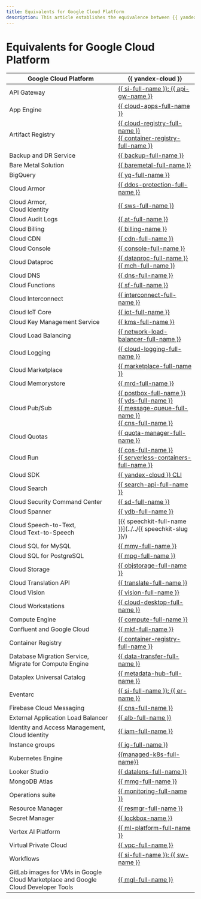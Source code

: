 ```yaml
---
title: Equivalents for Google Cloud Platform
description: This article establishes the equivalence between {{ yandex-cloud }} services and Google Cloud Platform services.
---
```


# Equivalents for Google Cloud Platform


| Google Cloud Platform | {{ yandex-cloud }} |
|----|----|
| API Gateway | [{{ si-full-name }}: {{ api-gw-name }}](../../api-gateway/) |
| App Engine | [{{ cloud-apps-full-name }}](../../cloud-apps/) |
| Artifact Registry | [{{ cloud-registry-full-name }}](../../cloud-registry/)<br/>[{{ container-registry-full-name }}](../../container-registry/)  |
| Backup and DR Service | [{{ backup-full-name }}](../../backup/) |
| Bare Metal Solution | [{{ baremetal-full-name }}](../../baremetal/) |
| BigQuery | [{{ yq-full-name }}](../../query/) |
| Cloud Armor | [{{ ddos-protection-full-name }}](../../vpc/ddos-protection/) |
| Cloud Armor,<br/>Cloud Identity | [{{ sws-full-name }}](../../smartwebsecurity/) |
| Cloud Audit Logs | [{{ at-full-name }}](../../audit-trails/) |
| Cloud Billing | [{{ billing-name }}](../../billing/) |
| Cloud CDN | [{{ cdn-full-name }}](../../cdn/) |
| Cloud Console | [{{ console-full-name }}](../../console/) |
| Cloud Dataproc | [{{ dataproc-full-name }}](../../data-proc/)<br/>[{{ mch-full-name }}](../../managed-clickhouse/) |
| Cloud DNS | [{{ dns-full-name }}](../../dns/) |
| Cloud Functions | [{{ sf-full-name }}](../../functions/) |
| Cloud Interconnect | [{{ interconnect-full-name }}](../../interconnect/) |
| Cloud IoT Core | [{{ iot-full-name }}](../../iot-core/) |
| Cloud Key Management Service | [{{ kms-full-name }}](../../kms/) |
| Cloud Load Balancing | [{{ network-load-balancer-full-name }}](../../network-load-balancer/) |
| Cloud Logging | [{{ cloud-logging-full-name }}](../../logging/) |
| Cloud Marketplace | [{{ marketplace-full-name }}](../../marketplace/) |
| Cloud Memorystore | [{{ mrd-full-name }}](../../managed-redis/) |
| Cloud Pub/Sub | [{{ postbox-full-name }}](../../postbox/)<br/>[{{ yds-full-name }}](../../data-streams/)<br/>[{{ message-queue-full-name }}](../../message-queue/)<br/>[{{ cns-full-name }}](../../notifications/) |
| Cloud Quotas | [{{ quota-manager-full-name }}](../../quota-manager/) |
| Cloud Run | [{{ cos-full-name }}](../../cos/)<br/>[{{ serverless-containers-full-name }}](../../serverless-containers/) |
| Cloud SDK | [{{ yandex-cloud }} CLI](../../cli/) |
| Cloud Search | [{{ search-api-full-name }}](../../search-api/) |
| Cloud Security Command Center | [{{ sd-full-name }}](../../security-deck/) |
| Cloud Spanner | [{{ ydb-full-name }}](../../ydb/) |
| Cloud Speech-to-Text,<br/>Cloud Text-to-Speech | [{{ speechkit-full-name }}](../../{{ speechkit-slug }}/) |
| Cloud SQL for MySQL | [{{ mmy-full-name }}](../../managed-mysql/) |
| Cloud SQL for PostgreSQL | [{{ mpg-full-name }}](../../managed-postgresql/) |
| Cloud Storage | [{{ objstorage-full-name }}](../../storage/) |
| Cloud Translation API | [{{ translate-full-name }}](../../translate/) |
| Cloud Vision | [{{ vision-full-name }}](../../vision/) |
| Cloud Workstations | [{{ cloud-desktop-full-name }}](../../cloud-desktop/) |
| Compute Engine | [{{ compute-full-name }}](../../compute/) |
| Confluent and Google Cloud | [{{ mkf-full-name }}](../../managed-kafka/) |
| Container Registry | [{{ container-registry-full-name }}](../../container-registry/) |
| Database Migration Service,<br/>Migrate for Compute Engine | [{{ data-transfer-full-name }}](../../data-transfer/) |
| Dataplex Universal Catalog | [{{ metadata-hub-full-name }}](../../metadata-hub/) |
| Eventarc | [{{ si-full-name }}: {{ er-name }}](../../serverless-integrations/quickstart/eventrouter.md) |
| Firebase Cloud Messaging | [{{ cns-full-name }}](../../notifications/) |
| External Application Load Balancer | [{{ alb-full-name }}](../../application-load-balancer/) |
| Identity and Access Management,<br/>Cloud Identity | [{{ iam-full-name }}](../../iam/) |
| Instance groups | [{{ ig-full-name }}](../../compute/concepts/instance-groups/) |
| Kubernetes Engine | [{{managed-k8s-full-name}}](../../managed-kubernetes/) |
| Looker Studio | [{{ datalens-full-name }}](../../datalens/) |
| MongoDB Atlas | [{{ mmg-full-name }}](../../storedoc/) |
| Operations suite | [{{ monitoring-full-name }}](../../monitoring/) |
| Resource Manager | [{{ resmgr-full-name }}](../../resource-manager/) |
| Secret Manager | [{{ lockbox-name }}](../../lockbox/) |
| Vertex AI Platform | [{{ ml-platform-full-name }}](../../datasphere/) |
| Virtual Private Cloud | [{{ vpc-full-name }}](../../vpc/) |
| Workflows | [{{ si-full-name }}: {{ sw-name }}](../../serverless-integrations/quickstart/workflows.md) |
| GitLab images for VMs in Google Cloud Marketplace and Google Cloud Developer Tools | [{{ mgl-full-name }}](../../managed-gitlab/) |